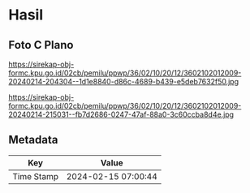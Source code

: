 # Hasil

## Foto C Plano

https://sirekap-obj-formc.kpu.go.id/02cb/pemilu/ppwp/36/02/10/20/12/3602102012009-20240214-204304--1d1e8840-d86c-4689-b439-e5deb7632f50.jpg

https://sirekap-obj-formc.kpu.go.id/02cb/pemilu/ppwp/36/02/10/20/12/3602102012009-20240214-215031--fb7d2686-0247-47af-88a0-3c60ccba8d4e.jpg


## Metadata

| Key        | Value               |
| ---------- | ------------------- |
| Time Stamp | 2024-02-15 07:00:44 |



